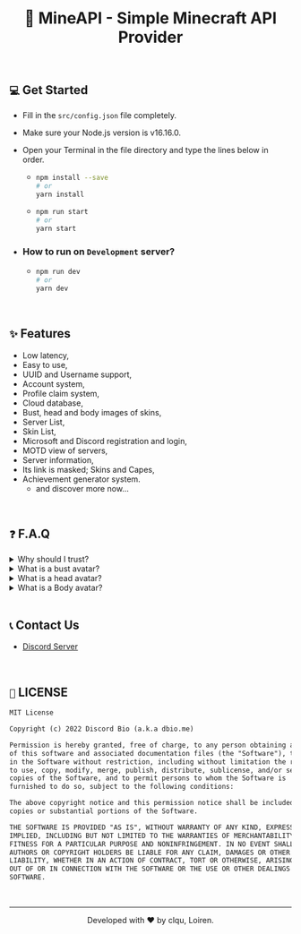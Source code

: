<h1 align="center">🧱 MineAPI - Simple Minecraft API Provider</h1>

<br />

## `💻` Get Started
- Fill in the `src/config.json` file completely.
- Make sure your Node.js version is v16.16.0.
- Open your Terminal in the file directory and type the lines below in order.

  - ```bash
    npm install --save
    # or
    yarn install
    ```
  - ```bash
    npm run start
    # or
    yarn start
    ```
- ### How to run on `Development` server?
  - ```bash
    npm run dev
    # or
    yarn dev
    ```
    
<br />

## `✨` Features
- Low latency,
- Easy to use,
- UUID and Username support,
- Account system,
- Profile claim system,
- Cloud database,
- Bust, head and body images of skins,
- Server List,
- Skin List,
- Microsoft and Discord registration and login,
- MOTD view of servers,
- Server information,
- Its link is masked; Skins and Capes,
- Achievement generator system.
  - and discover more now...

<br />

## `❓` F.A.Q
<details>
  <summary>Why should I trust?</summary>
  
  - MineAPI is written quite neatly and clearly compared to its competitors. The project is open source with everything and its interface is among them.
</details>
<details>
  <summary>What is a bust avatar?</summary>
  
  - Bust avatar is the appearance of the character without the lower body. You can see the example below.
  ![Bust Body](https://api.mineapi.me/v1/bust/ImClau)
</details>
<details>
  <summary>What is a head avatar?</summary>
  
  - Head avatar is the appearance of the character only head. You can see the example below.
  ![Head](https://api.mineapi.me/v1/head/ImClau)
</details>
<details>
  <summary>What is a Body avatar?</summary>
  
  - Body avatar is the appearance of the character with full body. You can see the example below.
  ![Body](https://api.mineapi.me/v1/body/ImClau)
</details>

<br />

## `📞` Contact Us
- [Discord Server](https://discord.gg/rJ2G8YRVVa)

<br />

## `📃` LICENSE
```txt
MIT License

Copyright (c) 2022 Discord Bio (a.k.a dbio.me)

Permission is hereby granted, free of charge, to any person obtaining a copy
of this software and associated documentation files (the "Software"), to deal
in the Software without restriction, including without limitation the rights
to use, copy, modify, merge, publish, distribute, sublicense, and/or sell
copies of the Software, and to permit persons to whom the Software is
furnished to do so, subject to the following conditions:

The above copyright notice and this permission notice shall be included in all
copies or substantial portions of the Software.

THE SOFTWARE IS PROVIDED "AS IS", WITHOUT WARRANTY OF ANY KIND, EXPRESS OR
IMPLIED, INCLUDING BUT NOT LIMITED TO THE WARRANTIES OF MERCHANTABILITY,
FITNESS FOR A PARTICULAR PURPOSE AND NONINFRINGEMENT. IN NO EVENT SHALL THE
AUTHORS OR COPYRIGHT HOLDERS BE LIABLE FOR ANY CLAIM, DAMAGES OR OTHER
LIABILITY, WHETHER IN AN ACTION OF CONTRACT, TORT OR OTHERWISE, ARISING FROM,
OUT OF OR IN CONNECTION WITH THE SOFTWARE OR THE USE OR OTHER DEALINGS IN THE
SOFTWARE.
```

<br />

---
<p align="center">Developed with ❤ by clqu, Loiren.</p>

